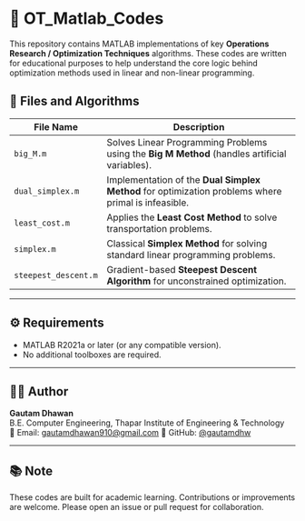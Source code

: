 # 📐 OT_Matlab_Codes

This repository contains MATLAB implementations of key **Operations Research / Optimization Techniques** algorithms. These codes are written for educational purposes to help understand the core logic behind optimization methods used in linear and non-linear programming.

## 📁 Files and Algorithms

| File Name              | Description                                                |
|------------------------|------------------------------------------------------------|
| `big_M.m`              | Solves Linear Programming Problems using the **Big M Method** (handles artificial variables). |
| `dual_simplex.m`       | Implementation of the **Dual Simplex Method** for optimization problems where primal is infeasible. |
| `least_cost.m`         | Applies the **Least Cost Method** to solve transportation problems. |
| `simplex.m`            | Classical **Simplex Method** for solving standard linear programming problems. |
| `steepest_descent.m`   | Gradient-based **Steepest Descent Algorithm** for unconstrained optimization. |

---

## ⚙️ Requirements

- MATLAB R2021a or later (or any compatible version).
- No additional toolboxes are required.

---

## 👨‍💻 Author

**Gautam Dhawan**  
B.E. Computer Engineering, Thapar Institute of Engineering & Technology  
📧 Email: gautamdhawan910@gmail.com
🔗 GitHub: [@gautamdhw](https://github.com/gautamdhw)

---

## 📚 Note

These codes are built for academic learning. Contributions or improvements are welcome. Please open an issue or pull request for collaboration.
